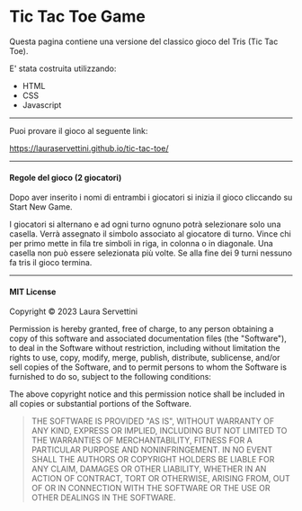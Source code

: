 # Tic Tac Toe Game
Questa pagina contiene una versione del classico gioco del Tris (Tic Tac Toe).

E' stata costruita utilizzando: 
- HTML
- CSS
- Javascript

___

Puoi provare il gioco al seguente link:

https://lauraservettini.github.io/tic-tac-toe/

___

#### **Regole del gioco (2 giocatori)**
Dopo aver inserito i nomi di entrambi i giocatori si inizia il gioco cliccando su Start New Game.

I giocatori si alternano e ad ogni turno ognuno potrà selezionare solo una casella. Verrà assegnato il simbolo associato al giocatore di turno.
Vince chi per primo mette in fila tre simboli in riga, in colonna o in diagonale.
Una casella non può essere selezionata più volte.
Se alla fine dei 9 turni nessuno fa tris il gioco termina.

___

#### **MIT License**

Copyright © 2023 Laura Servettini

Permission is hereby granted, free of charge, to any person obtaining a copy
of this software and associated documentation files (the "Software"), to deal
in the Software without restriction, including without limitation the rights
to use, copy, modify, merge, publish, distribute, sublicense, and/or sell
copies of the Software, and to permit persons to whom the Software is
furnished to do so, subject to the following conditions:

The above copyright notice and this permission notice shall be included in all
copies or substantial portions of the Software.

>THE SOFTWARE IS PROVIDED "AS IS", WITHOUT WARRANTY OF ANY KIND, EXPRESS OR
IMPLIED, INCLUDING BUT NOT LIMITED TO THE WARRANTIES OF MERCHANTABILITY,
FITNESS FOR A PARTICULAR PURPOSE AND NONINFRINGEMENT. IN NO EVENT SHALL THE
AUTHORS OR COPYRIGHT HOLDERS BE LIABLE FOR ANY CLAIM, DAMAGES OR OTHER
LIABILITY, WHETHER IN AN ACTION OF CONTRACT, TORT OR OTHERWISE, ARISING FROM,
OUT OF OR IN CONNECTION WITH THE SOFTWARE OR THE USE OR OTHER DEALINGS IN THE
SOFTWARE.